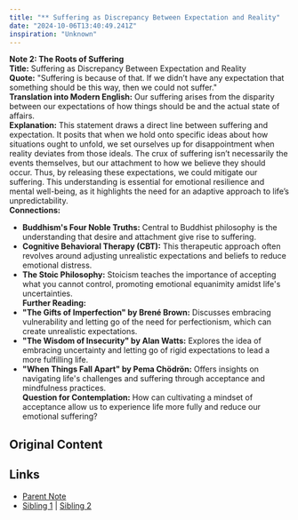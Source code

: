 ```yaml
---
title: "** Suffering as Discrepancy Between Expectation and Reality"
date: "2024-10-06T13:40:49.241Z"
inspiration: "Unknown"
---
```


  
**Note 2: The Roots of Suffering**  
**Title:** Suffering as Discrepancy Between Expectation and Reality  
**Quote:** "Suffering is because of that. If we didn’t have any expectation that something should be this way, then we could not suffer."  
**Translation into Modern English:** Our suffering arises from the disparity between our expectations of how things should be and the actual state of affairs.  
**Explanation:** This statement draws a direct line between suffering and expectation. It posits that when we hold onto specific ideas about how situations ought to unfold, we set ourselves up for disappointment when reality deviates from those ideals. The crux of suffering isn’t necessarily the events themselves, but our attachment to how we believe they should occur. Thus, by releasing these expectations, we could mitigate our suffering. This understanding is essential for emotional resilience and mental well-being, as it highlights the need for an adaptive approach to life’s unpredictability.  
**Connections:**  
- **Buddhism's Four Noble Truths:** Central to Buddhist philosophy is the understanding that desire and attachment give rise to suffering.  
- **Cognitive Behavioral Therapy (CBT):** This therapeutic approach often revolves around adjusting unrealistic expectations and beliefs to reduce emotional distress.  
- **The Stoic Philosophy:** Stoicism teaches the importance of accepting what you cannot control, promoting emotional equanimity amidst life's uncertainties.  
**Further Reading:**  
- **"The Gifts of Imperfection" by Brené Brown:** Discusses embracing vulnerability and letting go of the need for perfectionism, which can create unrealistic expectations.  
- **"The Wisdom of Insecurity" by Alan Watts:** Explores the idea of embracing uncertainty and letting go of rigid expectations to lead a more fulfilling life.  
- **"When Things Fall Apart" by Pema Chödrön:** Offers insights on navigating life's challenges and suffering through acceptance and mindfulness practices.  
**Question for Contemplation:** How can cultivating a mindset of acceptance allow us to experience life more fully and reduce our emotional suffering?  


## Original Content



## Links

- [Parent Note](/parent-note.md)
- [Sibling 1](/zettel1.md) | [Sibling 2](/zettel2.md)
